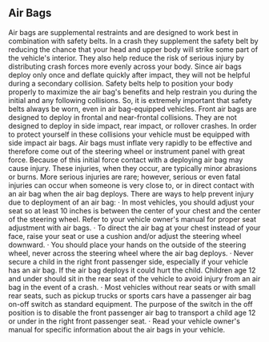 ## Air Bags
Air bags are supplemental restraints and are designed to work best in combination with safety belts. In a crash they supplement the safety belt by reducing the chance that your head and upper body will strike some part of the vehicle's interior. They also help reduce the risk of serious injury by distributing crash forces more evenly across your body. Since air bags deploy only once and deflate quickly after impact, they will not be helpful during a secondary collision. Safety belts help to position your body properly to maximize the air bag's benefits and help restrain you during the initial and any following collisions. So, it is extremely important that safety belts always be worn, even in air bag-equipped vehicles.
Front air bags are designed to deploy in frontal and near-frontal collisions. They are not designed to deploy in side impact, rear impact, or rollover crashes. In order to protect yourself in these collisions your vehicle must be equipped with side impact air bags.
Air bags must inflate very rapidly to be effective and therefore come out of the steering wheel or instrument panel with great force. Because of this initial force contact with a deploying air bag may cause injury. These injuries, when they occur, are typically minor abrasions or burns. More serious injuries are rare; however, serious or even fatal injuries can occur when someone is very close to, or in direct contact with an air bag when the air bag deploys. There are ways to help prevent injury due to deployment of an air bag:
· In most vehicles, you should adjust your seat so at least 10 inches is between the center of your chest and the center of the steering wheel. Refer to your vehicle owner's manual for proper seat adjustment with air bags.
· To direct the air bag at your chest instead of your face, raise your seat or use a cushion and/or adjust the steering wheel downward.
· You should place your hands on the outside of the steering wheel, never across the steering wheel where the air bag deploys.
· Never secure a child in the right front passenger side, especially if your vehicle has an air bag. If the air bag deploys it could hurt the child. Children age 12 and under should sit in the rear seat of the vehicle to avoid injury from an air bag in the event of a crash.
· Most vehicles without rear seats or with small rear seats, such as pickup trucks or sports cars have a passenger air bag on-off switch as standard equipment. The purpose of the switch in the off position is to disable the front passenger air bag to transport a child age 12 or under in the right front passenger seat.
· Read your vehicle owner's manual for specific information about the air bags in your vehicle.
